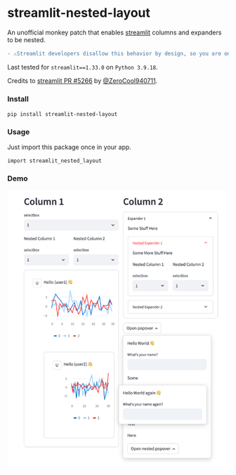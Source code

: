 # streamlit-nested-layout
An unofficial monkey patch that enables [streamlit](https://github.com/streamlit/streamlit) columns and expanders to be nested.

```diff
- ⚠️Streamlit developers disallow this behavior by design, so you are on your own if you encounter issues using this package!⚠️
```

Last tested for `streamlit==1.33.0` on `Python 3.9.18`.

Credits to [streamlit PR #5266](https://github.com/streamlit/streamlit/pull/5266) by [@ZeroCool940711](https://github.com/ZeroCool940711).

### Install
```
pip install streamlit-nested-layout
```

### Usage
Just import this package once in your app.

```
import streamlit_nested_layout
```

### Demo
![Demo](https://raw.githubusercontent.com/joy13975/streamlit-nested-layout/main/images/demo.png)